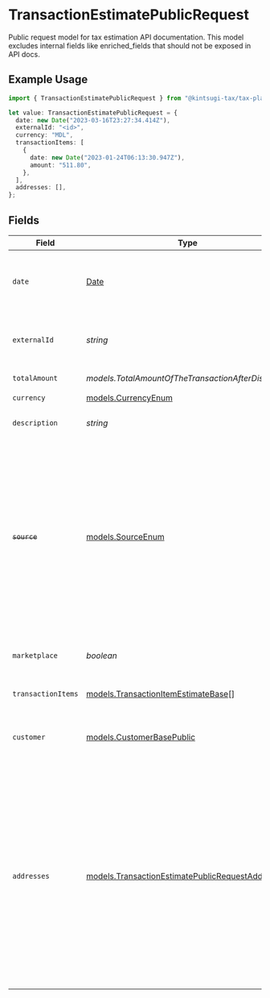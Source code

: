 # TransactionEstimatePublicRequest

Public request model for tax estimation API documentation.
This model excludes internal fields like enriched_fields that should not be exposed in API docs.

## Example Usage

```typescript
import { TransactionEstimatePublicRequest } from "@kintsugi-tax/tax-platform-sdk/models";

let value: TransactionEstimatePublicRequest = {
  date: new Date("2023-03-16T23:27:34.414Z"),
  externalId: "<id>",
  currency: "MDL",
  transactionItems: [
    {
      date: new Date("2023-01-24T06:13:30.947Z"),
      amount: "511.80",
    },
  ],
  addresses: [],
};
```

## Fields

| Field                                                                                                                                                                                                                                                                                                     | Type                                                                                                                                                                                                                                                                                                      | Required                                                                                                                                                                                                                                                                                                  | Description                                                                                                                                                                                                                                                                                               |
| --------------------------------------------------------------------------------------------------------------------------------------------------------------------------------------------------------------------------------------------------------------------------------------------------------- | --------------------------------------------------------------------------------------------------------------------------------------------------------------------------------------------------------------------------------------------------------------------------------------------------------- | --------------------------------------------------------------------------------------------------------------------------------------------------------------------------------------------------------------------------------------------------------------------------------------------------------- | --------------------------------------------------------------------------------------------------------------------------------------------------------------------------------------------------------------------------------------------------------------------------------------------------------- |
| `date`                                                                                                                                                                                                                                                                                                    | [Date](https://developer.mozilla.org/en-US/docs/Web/JavaScript/Reference/Global_Objects/Date)                                                                                                                                                                                                             | :heavy_check_mark:                                                                                                                                                                                                                                                                                        | The date of the transaction in ISO 8601 format (e.g., 2025-01-25T12:00:00Z).                                                                                                                                                                                                                              |
| `externalId`                                                                                                                                                                                                                                                                                              | *string*                                                                                                                                                                                                                                                                                                  | :heavy_check_mark:                                                                                                                                                                                                                                                                                        | Unique identifier of this transaction in the source system.                                                                                                                                                                                                                                               |
| `totalAmount`                                                                                                                                                                                                                                                                                             | *models.TotalAmountOfTheTransactionAfterDiscounts*                                                                                                                                                                                                                                                        | :heavy_minus_sign:                                                                                                                                                                                                                                                                                        | Total amount of the transaction.                                                                                                                                                                                                                                                                          |
| `currency`                                                                                                                                                                                                                                                                                                | [models.CurrencyEnum](../models/currencyenum.md)                                                                                                                                                                                                                                                          | :heavy_check_mark:                                                                                                                                                                                                                                                                                        | N/A                                                                                                                                                                                                                                                                                                       |
| `description`                                                                                                                                                                                                                                                                                             | *string*                                                                                                                                                                                                                                                                                                  | :heavy_minus_sign:                                                                                                                                                                                                                                                                                        | An optional description of the transaction.                                                                                                                                                                                                                                                               |
| ~~`source`~~                                                                                                                                                                                                                                                                                              | [models.SourceEnum](../models/sourceenum.md)                                                                                                                                                                                                                                                              | :heavy_minus_sign:                                                                                                                                                                                                                                                                                        | : warning: ** DEPRECATED **: This will be removed in a future release, please migrate away from it as soon as possible.<br/><br/>While currently not used, it may be used in the future to determine taxability. The source of the transaction (e.g., OTHER).                                             |
| `marketplace`                                                                                                                                                                                                                                                                                             | *boolean*                                                                                                                                                                                                                                                                                                 | :heavy_minus_sign:                                                                                                                                                                                                                                                                                        | Indicates if the transaction involves a marketplace.                                                                                                                                                                                                                                                      |
| `transactionItems`                                                                                                                                                                                                                                                                                        | [models.TransactionItemEstimateBase](../models/transactionitemestimatebase.md)[]                                                                                                                                                                                                                          | :heavy_check_mark:                                                                                                                                                                                                                                                                                        | List of items involved in the transaction.                                                                                                                                                                                                                                                                |
| `customer`                                                                                                                                                                                                                                                                                                | [models.CustomerBasePublic](../models/customerbasepublic.md)                                                                                                                                                                                                                                              | :heavy_minus_sign:                                                                                                                                                                                                                                                                                        | Details about the customer. If the customer is not found, it will be ignored.                                                                                                                                                                                                                             |
| `addresses`                                                                                                                                                                                                                                                                                               | [models.TransactionEstimatePublicRequestAddress](../models/transactionestimatepublicrequestaddress.md)[]                                                                                                                                                                                                  | :heavy_check_mark:                                                                                                                                                                                                                                                                                        | List of addresses related to the transaction. At least one BILL_TO or SHIP_TO address must be provided. The address will be validated during estimation, and the transaction may be rejected if the address does not pass validation. The SHIP_TO will be preferred to use for determining tax liability. |